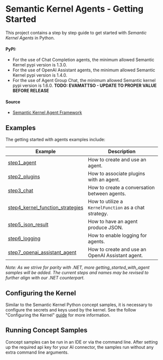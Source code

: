# Semantic Kernel Agents - Getting Started

This project contains a step by step guide to get started with _Semantic Kernel Agents_ in Python.

#### PyPI:
- For the use of Chat Completion agents, the minimum allowed Semantic Kernel pypi version is 1.3.0.
- For the use of OpenAI Assistant agents, the minimum allowed Semantic Kernel pypi version is 1.4.0.
- For the use of Agent Group Chat, the minimum allowed Semantic kernel pypi version is 1.6.0. **TODO: EVAMATTSO - UPDATE TO PROPER VALUE BEFORE RELEASE**

#### Source

- [Semantic Kernel Agent Framework](../../semantic_kernel/agents/)

## Examples

The getting started with agents examples include:

Example|Description
---|---
[step1_agent](../getting_started_with_agents/step1_agent.py)|How to create and use an agent.
[step2_plugins](../getting_started_with_agents/step2_plugins.py)|How to associate plugins with an agent.
[step3_chat](../getting_started_with_agents/step3_chat.py)|How to create a conversation between agents.
[step4_kernel_function_strategies](../getting_started_with_agents/step4_kernel_function_strategies.py)|How to utilize a `KernelFunction` as a chat strategy.
[step5_json_result](../getting_started_with_agents/step5_json_result.py)|How to have an agent produce JSON.
[step6_logging](../getting_started_with_agents/step6_logging.py)|How to enable logging for agents.
[step7_openai_assistant_agent](../getting_started_with_agents/step7_openai_assistant_agent.py)|How to create and use an OpenAI Assistant agent.

*Note: As we strive for parity with .NET, more getting_started_with_agent samples will be added. The current steps and names may be revised to further align with our .NET counterpart.*

## Configuring the Kernel

Similar to the Semantic Kernel Python concept samples, it is necessary to configure the secrets
and keys used by the kernel. See the follow "Configuring the Kernel" [guide](../concepts/README.md#configuring-the-kernell) for
more information.

## Running Concept Samples

Concept samples can be run in an IDE or via the command line. After setting up the required api key
for your AI connector, the samples run without any extra command line arguments.
